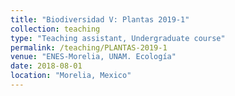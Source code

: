 ```yaml
---
title: "Biodiversidad V: Plantas 2019-1"
collection: teaching
type: "Teaching assistant, Undergraduate course"
permalink: /teaching/PLANTAS-2019-1
venue: "ENES-Morelia, UNAM. Ecología"
date: 2018-08-01
location: "Morelia, Mexico"
---
```

